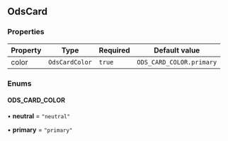 ## OdsCard
### Properties
| Property | Type | Required | Default value |
| --- | --- | --- | --- |
| color | `OdsCardColor` | `true` | `ODS_CARD_COLOR.primary` |




### Enums
#### ODS_CARD_COLOR

• **neutral** = `"neutral"`

• **primary** = `"primary"`


